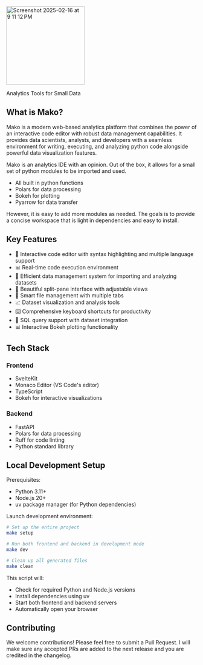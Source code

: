 
<img width="207" alt="Screenshot 2025-02-16 at 9 11 12 PM" src="https://github.com/user-attachments/assets/d84dc7f2-95d7-47d0-8c04-bb8701cf396a" />

Analytics Tools for Small Data

## What is Mako?

Mako is a modern web-based analytics platform that combines the power of an interactive code editor with robust data management capabilities. It provides data scientists, analysts, and developers with a seamless environment for writing, executing, and analyzing python code alongside powerful data visualization features. 

Mako is an analytics IDE with an opinion. Out of the box, it allows for a small set of python modules to be imported and used. 
- All built in python functions
- Polars for data processing
- Bokeh for plotting
- Pyarrow for data transfer

However, it is easy to add more modules as needed. The goals is to provide a concise workspace that is light in dependencies and easy to install.

## Key Features

- 🚀 Interactive code editor with syntax highlighting and multiple language support
- 📊 Real-time code execution environment
- 💾 Efficient data management system for importing and analyzing datasets
- 🎨 Beautiful split-pane interface with adjustable views
- 📁 Smart file management with multiple tabs
- 📈 Dataset visualization and analysis tools
- ⌨️ Comprehensive keyboard shortcuts for productivity
- 📝 SQL query support with dataset integration
- 📊 Interactive Bokeh plotting functionality

## Tech Stack

### Frontend
- SvelteKit
- Monaco Editor (VS Code's editor)
- TypeScript
- Bokeh for interactive visualizations

### Backend
- FastAPI
- Polars for data processing
- Ruff for code linting
- Python standard library

## Local Development Setup

Prerequisites:
- Python 3.11+
- Node.js 20+
- uv package manager (for Python dependencies)

Launch development environment:
```bash
# Set up the entire project
make setup

# Run both frontend and backend in development mode
make dev

# Clean up all generated files
make clean
```

This script will:
- Check for required Python and Node.js versions
- Install dependencies using uv
- Start both frontend and backend servers
- Automatically open your browser

## Contributing

We welcome contributions! Please feel free to submit a Pull Request. I will make sure any accepted PRs are added to the next release and you are credited in the changelog.
